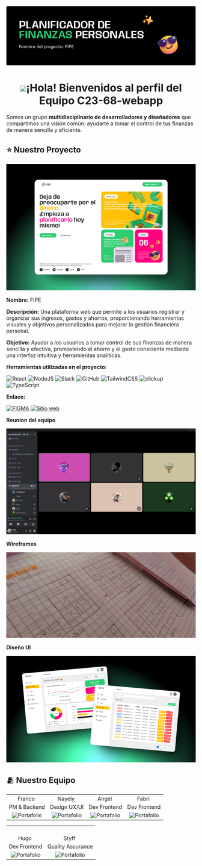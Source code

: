 
<div align="center">
<img src="https://github.com/No-Country-simulation/c23-68-webapp/blob/main/img/portadafipe.png" alt="equipoportada" />
</div>


<h1 align="center"><img src="https://tenor.com/bU2WX.gif" width="30" />¡Hola! Bienvenidos al perfil del Equipo C23-68-webapp  </h1>

Somos un grupo **multidisciplinario de desarrolladores y diseñadores** que compartimos una visión común: ayudarte a tomar el control de tus finanzas de manera sencilla y eficiente.


## ⭐ Nuestro Proyecto

<div align="center">
<img src="https://github.com/No-Country-simulation/c23-68-webapp/blob/main/img/414shots_so.png" alt="portada" />
</div>

**Nombre:** FIPE

**Descripción:** Una plataforma web que permite a los usuarios registrar y organizar sus ingresos, gastos y ahorros, proporcionando herramientas visuales y objetivos personalizados para mejorar la gestión financiera personal.

**Objetivo:** Ayudar a los usuarios a tomar control de sus finanzas de manera sencilla y efectiva, promoviendo el ahorro y el gasto consciente mediante una interfaz intuitiva y herramientas analíticas.

**Herramientas utilizadas en el proyecto:**

![React](https://img.shields.io/badge/react-%2320232a.svg?style=for-the-badge&logo=react&logoColor=%2361DAFB) 
![NodeJS](https://img.shields.io/badge/node.js-6DA55F?style=for-the-badge&logo=node.js&logoColor=white) 
![Slack](https://img.shields.io/badge/Slack-611F69?style=for-the-badge&logo=slack&logoColor=white)
![GitHub](https://img.shields.io/badge/GitHub-181717?style=for-the-badge&logo=github&logoColor=white)
![TailwindCSS](https://img.shields.io/badge/tailwindcss-%2338B2AC.svg?style=for-the-badge&logo=tailwind-css&logoColor=white)
![clickup](https://img.shields.io/badge/clickup-001E36?style=for-the-badge&logo=adobe&logoColor=#31A8FF)
![TypeScript](https://img.shields.io/badge/typescript-%23007ACC.svg?style=for-the-badge&logo=typescript&logoColor=white)

**Enlace:**

[![FIGMA](https://img.shields.io/badge/figma-9C55F7?style=for-the-badge&logo=figma&logoColor=white)](<https://www.figma.com/design/Ak3qOJMMIRUmoNAu4wYKeI/Planificador-de-finanzas-personales-C23-68?node-id=5-5&t=yjZJEmQelmy3a0LP-1>)
[![Sitio web](https://img.shields.io/website?url=https%3A%2F%2Ffipe.cl&style=for-the-badge)](https://c23-68-webapp-production.up.railway.app)

**Reunion del equipo**

<div align="center">
<img src="https://github.com/No-Country-simulation/c23-68-webapp/blob/main/img/captura%20de%20discord.png" alt="Captura" />
</div>

**Wireframes**

<div align="center">
<img src="https://github.com/No-Country-simulation/c23-68-webapp/blob/main/img/wireframe.jpeg" alt="wireframe" />
</div>

**Diseño UI**

<div align="center">
<img src="https://github.com/No-Country-simulation/c23-68-webapp/blob/main/img/63shots_so.png" alt="DiseñoUI" />
</div>



## 🫂 Nuestro Equipo

<table align="center">
  
  <tr>
    <td align="center">Franco <img src="" width="16" /></td>
    <td align="center">Nayely <img src="" width="16" /></td>
    <td align="center">Angel <img src="" width="16" /></td>
    <td align="center">Fabri <img src="" width="16" /></td>
  </tr>
  <tr>
    <td align="center">PM & Backend</td>
    <td align="center">Design UX/UI</td>
    <td align="center"> Dev Frontend</td>
    <td align="center">Dev Frontend</td>
  </tr>
  <tr>
    <td align="center"><img alt="Portafolio" src=""></td>
    <td align="center"><img alt="Portafolio" src=""></td>
    <td align="center"><img alt="Portafolio" src=""></td>
    <td align="center"><img alt="Portafolio" src=""></td>
  </tr>

</table>

<table align="center">
  <tr>
    <td align="center">
      <a href="">
         <img src="" width="140" />
       </a>
    </td>
    <td align="center">
      <a href="">
         <img src="" width="140" />
       </a>
    </td>
    
  </tr>
  <tr>
    <td align="center">Hugo <img src="" width="16" /></td>
    <td align="center">Styff <img src="" width="16" /></td>
  </tr>
  <tr>
    <td align="center">Dev Frontend</td>
    <td align="center">Quality Assurance</td>
  </tr>
  <tr>
    <td align="center"><img alt="Portafolio" src=""></td>
    <td align="center"><img alt="Portafolio" src=""></td>
  </tr>
  
</table>
